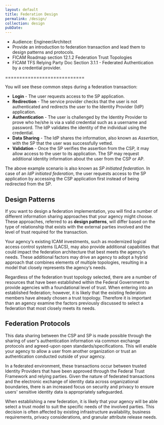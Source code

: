 ```yaml
---
layout: default
title: Federation Design
permalink: /design/
collection: design
pubDate: 
---
```


- Audience: Engineer/Architect
- Provide an introduction to federation transaction and lead them to design patterns and protocols.
- FICAM Roadmap section 12.1.2 Federation Trust Topologies
- FICAM TFS Relying Party Doc Section 3.1.1 - Federated Authentication by a credential provider. 

============================

You will see these common steps during a federation transaction: 

- **Login** - The user requests access to the SP application.
- **Redirection** - The service provider checks that the user is not authenticated and redirects the user to the Identity Provider (IdP) application.
- **Authentication** - The user is challenged by the Identity Provider to prove who he/she is via a valid credential such as a username and password. The IdP validates the identity of the individual using the credential.
- **Data Sharing** - The IdP shares the information, also known as _Assertion_, with the SP that the user was successfully vetted.
- **Validation** - Once the SP verifies the assertion from the CSP, it may allow access to the user to its application. The SP may request additional identity information about the user from the CSP or AP.

The above example scenario is also known as _SP initiated federation_. In case of an _IdP initiated federation_, the user requests access to the SP application by accessing the CSP application first instead of being redirected from the SP.

## Design Patterns

If you want to design a federation implementation, you will find a number of different information sharing approaches that your agency might choose. These approaches, referred to as **design patterns**, will differ based on the type of relationship that exists with the external parties involved and the level of trust required for the transaction. 

Your agency‘s existing ICAM investments, such as modernized logical access
control systems (LACS), may also provide additional capabilities that could impact the
federation architecture that best meets the agency‘s needs. These additional factors may drive an
agency to adopt a hybrid approach that combines elements of multiple topologies, resulting in a
model that closely represents the agency‘s needs. 

Regardless of the federation trust topology selected, there are a number of resources that have 
been established within the Federal Government to provide agencies with a foundational level of 
trust. When entering into an established federation; however, it is likely that the existing 
federation members have already chosen a trust topology. Therefore it is important than an 
agency examine the factors previously discussed to select a federation that most closely meets 
its needs.

## Federation Protocols

This data sharing between the CSP and SP is made possible through the sharing of user's authentication information via common exchange protocols and agreed-upon open standards/specifications. This will enable your agency to allow a user from another organization or trust an authentication conducted outside of your agency. 

In a federated environment, these transactions occur between trusted Identity Providers that have
been approved through the Federal Trust Framework and relying parties. Given the nature of federated transactions and the electronic exchange of identity data across organizational boundaries, there is an increased focus on security and privacy to ensure users' sensitive identity data is appropriately safeguarded. 

When establishing a new federation, it is likely that your agency will be able select a trust model to
suit the specific needs of the involved parties. This decision is often affected by existing
infrastructure availability, business requirements, privacy considerations, and granular attribute
release needs. 






















